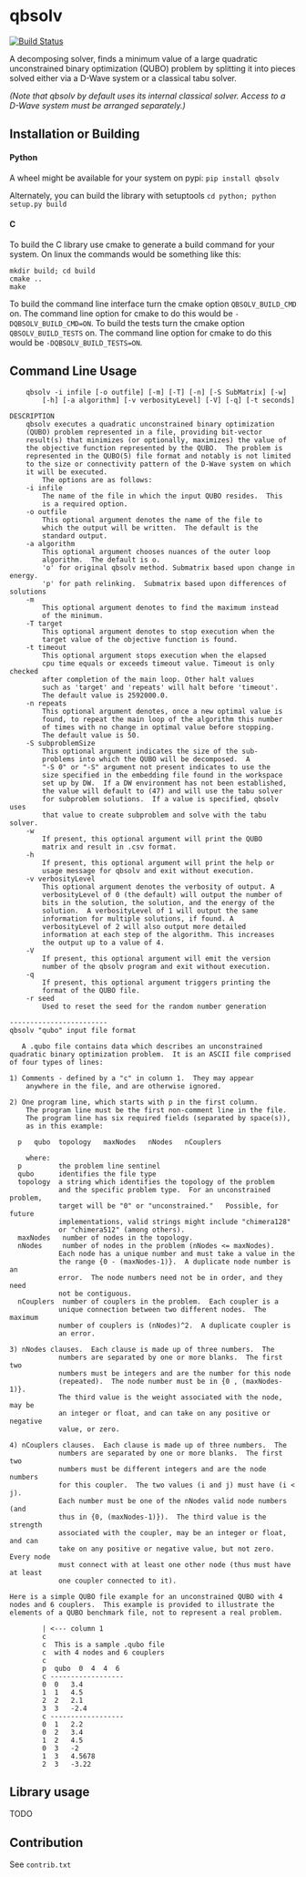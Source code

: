 qbsolv
======

[![Build Status](https://travis-ci.org/dwavesystems/qbsolv.svg?branch=master)](https://travis-ci.org/dwavesystems/qbsolv)

A decomposing solver, finds a minimum value of a large quadratic unconstrained binary optimization (QUBO) problem by splitting it into pieces solved either via a D-Wave system or a classical tabu solver.

_(Note that qbsolv by default uses its internal classical solver. Access to a D-Wave system must be arranged separately.)_

Installation or Building
------------------------

#### Python

A wheel might be available for your system on pypi: `pip install qbsolv`

Alternately, you can build the library with setuptools
`cd python; python setup.py build`

#### C
To build the C library use cmake to generate a build command for your system. On linux the commands would be something like this:

```
mkdir build; cd build
cmake ..
make
```

To build the command line interface turn the cmake option `QBSOLV_BUILD_CMD` on. The command line option for cmake to do this would be `-DQBSOLV_BUILD_CMD=ON`.
To build the tests turn the cmake option `QBSOLV_BUILD_TESTS` on. The command line option for cmake to do this would be `-DQBSOLV_BUILD_TESTS=ON`.

Command Line Usage
------------------

```
    qbsolv -i infile [-o outfile] [-m] [-T] [-n] [-S SubMatrix] [-w]
        [-h] [-a algorithm] [-v verbosityLevel] [-V] [-q] [-t seconds]

DESCRIPTION
    qbsolv executes a quadratic unconstrained binary optimization
    (QUBO) problem represented in a file, providing bit-vector
    result(s) that minimizes (or optionally, maximizes) the value of
    the objective function represented by the QUBO.  The problem is
    represented in the QUBO(5) file format and notably is not limited
    to the size or connectivity pattern of the D-Wave system on which
    it will be executed.
        The options are as follows:
    -i infile
        The name of the file in which the input QUBO resides.  This
        is a required option.
    -o outfile
        This optional argument denotes the name of the file to
        which the output will be written.  The default is the
        standard output.
    -a algorithm
        This optional argument chooses nuances of the outer loop
        algorithm.  The default is o.
        'o' for original qbsolv method. Submatrix based upon change in energy.
        'p' for path relinking.  Submatrix based upon differences of solutions
    -m
        This optional argument denotes to find the maximum instead
        of the minimum.
    -T target
        This optional argument denotes to stop execution when the
        target value of the objective function is found.
    -t timeout
        This optional argument stops execution when the elapsed
        cpu time equals or exceeds timeout value. Timeout is only checked
        after completion of the main loop. Other halt values
        such as 'target' and 'repeats' will halt before 'timeout'.
        The default value is 2592000.0.
    -n repeats
        This optional argument denotes, once a new optimal value is
        found, to repeat the main loop of the algorithm this number
        of times with no change in optimal value before stopping.
        The default value is 50.
    -S subproblemSize
        This optional argument indicates the size of the sub-
        problems into which the QUBO will be decomposed.  A
        "-S 0" or "-S" argument not present indicates to use the
        size specified in the embedding file found in the workspace
        set up by DW.  If a DW environment has not been established,
        the value will default to (47) and will use the tabu solver
        for subproblem solutions.  If a value is specified, qbsolv uses
        that value to create subproblem and solve with the tabu solver.
    -w
        If present, this optional argument will print the QUBO
        matrix and result in .csv format.
    -h
        If present, this optional argument will print the help or
        usage message for qbsolv and exit without execution.
    -v verbosityLevel
        This optional argument denotes the verbosity of output. A
        verbosityLevel of 0 (the default) will output the number of
        bits in the solution, the solution, and the energy of the
        solution.  A verbosityLevel of 1 will output the same
        information for multiple solutions, if found. A
        verbosityLevel of 2 will also output more detailed
        information at each step of the algorithm. This increases
        the output up to a value of 4.
    -V
        If present, this optional argument will emit the version
        number of the qbsolv program and exit without execution.
    -q
        If present, this optional argument triggers printing the
        format of the QUBO file.
    -r seed
        Used to reset the seed for the random number generation

------------------------
qbsolv "qubo" input file format

   A .qubo file contains data which describes an unconstrained
quadratic binary optimization problem.  It is an ASCII file comprised
of four types of lines:

1) Comments - defined by a "c" in column 1.  They may appear
    anywhere in the file, and are otherwise ignored.

2) One program line, which starts with p in the first column.
    The program line must be the first non-comment line in the file.
    The program line has six required fields (separated by space(s)),
    as in this example:

  p   qubo  topology   maxNodes   nNodes   nCouplers

    where:
  p         the problem line sentinel
  qubo      identifies the file type
  topology  a string which identifies the topology of the problem
            and the specific problem type.  For an unconstrained problem,
            target will be "0" or "unconstrained."   Possible, for future
            implementations, valid strings might include "chimera128"
            or "chimera512" (among others).
  maxNodes   number of nodes in the topology.
  nNodes     number of nodes in the problem (nNodes <= maxNodes).
            Each node has a unique number and must take a value in the
            the range {0 - (maxNodes-1)}.  A duplicate node number is an
            error.  The node numbers need not be in order, and they need
            not be contiguous.
  nCouplers  number of couplers in the problem.  Each coupler is a
            unique connection between two different nodes.  The maximum
            number of couplers is (nNodes)^2.  A duplicate coupler is
            an error.

3) nNodes clauses.  Each clause is made up of three numbers.  The
            numbers are separated by one or more blanks.  The first two
            numbers must be integers and are the number for this node
            (repeated).  The node number must be in {0 , (maxNodes-1)}.
            The third value is the weight associated with the node, may be
            an integer or float, and can take on any positive or negative
            value, or zero.

4) nCouplers clauses.  Each clause is made up of three numbers.  The
            numbers are separated by one or more blanks.  The first two
            numbers must be different integers and are the node numbers
            for this coupler.  The two values (i and j) must have (i < j).
            Each number must be one of the nNodes valid node numbers (and
            thus in {0, (maxNodes-1)}).  The third value is the strength
            associated with the coupler, may be an integer or float, and can
            take on any positive or negative value, but not zero.  Every node
            must connect with at least one other node (thus must have at least
            one coupler connected to it).

Here is a simple QUBO file example for an unconstrained QUBO with 4
nodes and 6 couplers.  This example is provided to illustrate the
elements of a QUBO benchmark file, not to represent a real problem.

        | <--- column 1
        c
        c  This is a sample .qubo file
        c  with 4 nodes and 6 couplers
        c
        p  qubo  0  4  4  6
        c ------------------
        0  0   3.4
        1  1   4.5
        2  2   2.1
        3  3   -2.4
        c ------------------
        0  1   2.2
        0  2   3.4
        1  2   4.5
        0  3   -2
        1  3   4.5678
        2  3   -3.22
```

Library usage
-------------

TODO

Contribution
------------

See `contrib.txt`
